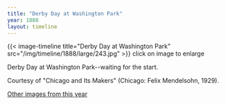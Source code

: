 ```yaml
---
title: "Derby Day at Washington Park"
year: 1888
layout: timeline
---
```


{{< image-timeline title="Derby Day at Washington Park" src="/img/timeline/1888/large/243.jpg" >}}
click on image to enlarge 

Derby Day at Washington Park--waiting for the start. 

Courtesy of "Chicago and Its Makers" (Chicago: Felix Mendelsohn, 1929).  

[Other images from this year](/historical/timeline/1888)